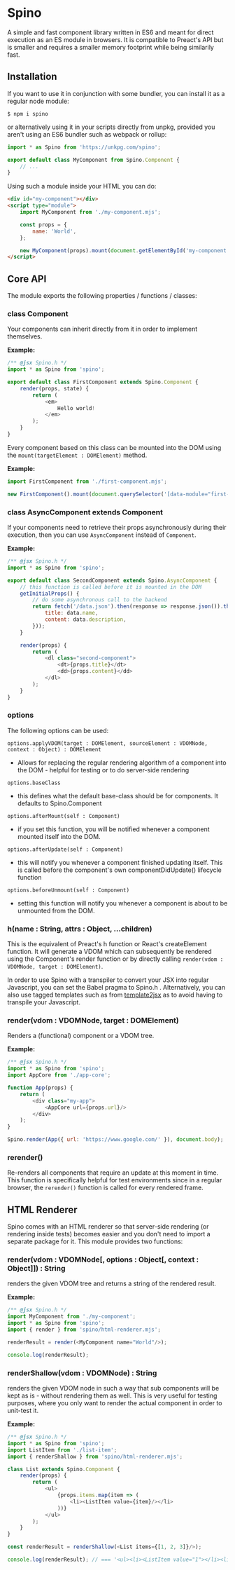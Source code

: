 # Spino

A simple and fast component library written in ES6 and meant for direct execution as an ES module in browsers. It is compatible to Preact's API but is smaller and requires a smaller memory footprint while being similarily fast.

Installation
------------

If you want to use it in conjunction with some bundler, you can install it as a regular node module:

```
$ npm i spino
```

or alternatively using it in your scripts directly from unpkg, provided you aren't using an ES6 bundler such as webpack or rollup:

```js
import * as Spino from 'https://unkpg.com/spino';

export default class MyComponent from Spino.Component {
    // ...
}
```

Using such a module inside your HTML you can do:

```html
<div id="my-component"></div>
<script type="module">
    import MyComponent from './my-component.mjs';

    const props = {
        name: 'World',
    };

    new MyComponent(props).mount(document.getElementById('my-component'));
</script>
```

Core API
--------

The module exports the following properties / functions / classes:

### class Component

Your components can inherit directly from it in order to implement themselves.

**Example:**

```js
/** @jsx Spino.h */
import * as Spino from 'spino';

export default class FirstComponent extends Spino.Component {
    render(props, state) {
        return (
            <em>
                Hello world!
            </em>
        );
    }
}
```

Every component based on this class can be mounted into the DOM using the `mount(targetElement : DOMElement)` method.

**Example:**

```js
import FirstComponent from './first-component.mjs';

new FirstComponent().mount(document.querySelector('[data-module="first-component"]'));
```

### class AsyncComponent extends Component

If your components need to retrieve their props asynchronously during their execution, then you can use `AsyncComponent` instead of `Component`.

**Example:**

```js
/** @jsx Spino.h */
import * as Spino from 'spino';

export default class SecondComponent extends Spino.AsyncComponent {
    // this function is called before it is mounted in the DOM
    getInitialProps() {
        // do some asynchronous call to the backend
        return fetch('/data.json').then(response => response.json()).then(data => ({
            title: data.name,
            content: data.description,
        }));
    }

    render(props) {
        return (
            <dl class="second-component">
                <dt>{props.title}</dt>
                <dd>{props.content}</dd>
            </dl>
        );
    }
}
```

### options

The following options can be used:

`options.applyVDOM(target : DOMElement, sourceElement : VDOMNode, context : Object) : DOMElement`

- Allows for replacing the regular rendering algorithm of a component into the DOM - helpful for testing or to do server-side rendering

`options.baseClass`

- this defines what the default base-class should be for components. It defaults to Spino.Component

`options.afterMount(self : Component)`

- if you set this function, you will be notified whenever a component mounted itself into the DOM.

`options.afterUpdate(self : Component)`

- this will notify you whenever a component finished updating itself. This is called before the component's own componentDidUpdate() lifecycle function

`options.beforeUnmount(self : Component)`

- setting this function will notify you whenever a component is about to be unmounted from the DOM.

### h(name : String, attrs : Object, ...children)

This is the equivalent of Preact's h function or React's createElement function. It will generate a VDOM which can subsequently be rendered using the Component's render function or by directly calling `render(vdom : VDOMNode, target : DOMElement)`.

In order to use Spino with a transpiler to convert your JSX into regular Javascript, you can set the Babel pragma to Spino.h . Alternatively, you can also use tagged templates such as from [template2jsx](http://npmjs.com/package/template2jsx) as to avoid having to transpile your Javascript.

### render(vdom : VDOMNode, target : DOMElement)

Renders a (functional) component or a VDOM tree.

**Example:**

```js
/** @jsx Spino.h */
import * as Spino from 'spino';
import AppCore from './app-core';

function App(props) {
    return (
        <div class="my-app">
            <AppCore url={props.url}/>
        </div>
    );
}

Spino.render(App({ url: 'https://www.google.com/' }), document.body);
```

### rerender()

Re-renders all components that require an update at this moment in time. This function is specifically helpful for test environments since in a regular browser, the `rerender()` function is called for every rendered frame.

HTML Renderer
-------------

Spino comes with an HTML renderer so that server-side rendering (or rendering inside tests) becomes easier and you don't need to import a separate package for it. This module provides two functions:

### render(vdom : VDOMNode[, options : Object[, context : Object]]) : String

renders the given VDOM tree and returns a string of the rendered result.

**Example:**

```js
/** @jsx Spino.h */
import MyComponent from './my-component';
import * as Spino from 'spino';
import { render } from 'spino/html-renderer.mjs';

renderResult = render(<MyComponent name="World"/>);

console.log(renderResult);
```

### renderShallow(vdom : VDOMNode) : String

renders the given VDOM node in such a way that sub components will be kept as is - without rendering them as well. This is very useful for testing purposes, where you only want to render the actual component in order to unit-test it.

**Example:**

```js
/** @jsx Spino.h */
import * as Spino from 'spino';
import ListItem from './list-item';
import { renderShallow } from 'spino/html-renderer.mjs';

class List extends Spino.Component {
    render(props) {
        return (
            <ul>
                {props.items.map(item => (
                    <li><ListItem value={item}/></li>
                ))}
            </ul>
        );
    }
}

const renderResult = renderShallow(<List items={[1, 2, 3]}/>);

console.log(renderResult); // === '<ul><li><ListItem value="1"></li><li><ListItem value="2"/></li><li><ListItem value="3"/></li></ul>'
```
